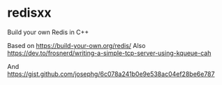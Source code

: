 # redisxx
Build your own Redis in C++

Based on https://build-your-own.org/redis/
Also https://dev.to/frosnerd/writing-a-simple-tcp-server-using-kqueue-cah

And https://gist.github.com/josephg/6c078a241b0e9e538ac04ef28be6e787